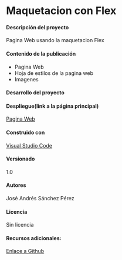 # Maquetacion con Flex
#### Descripción del proyecto
Pagina Web usando la maquetacion Flex

#### Contenido de la publicación
* Pagina Web
* Hoja de estilos de la pagina web
* Imagenes

#### Desarrollo del proyecto

#### Despliegue(link a la página principal)
[Pagina Web](https://github.com/unrealjose/MaquetacionFLEX_Practica01c/blob/main/mflexP01_SanchezPerezJoseAndres.html)

#### Construido con
[Visual Studio Code](https://code.visualstudio.com)

#### Versionado
1.0

#### Autores
José Andrés Sánchez Pérez

#### Licencia
Sin licencia

#### Recursos adicionales:
[Enlace a Github](https://github.com/unrealjose/MaquetacionFLEX_Practica01c)

